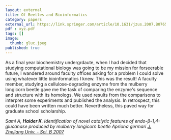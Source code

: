 ```yaml
---
layout: external
title: Of Beetles and Bioinformatics
category: papers
external_url: https://link.springer.com/article/10.1631/jzus.2007.B0765
pdf : xyz.pdf
tags: []
image:
  thumb: gluc.jpeg
published: true
---
```


As a final year biochemistry undergrdaute, when I had decided that studying computational biology was going to be my mission for forseerable future, I wandered around faculty offices asking for a problem I could solve using whatever little bioinformatics I knew. This was the result! A faculty member, studying a cellulose-degrading enzyme from the mulberry longicorn beetle gave me the task of comparing the enzyme's sequence and structure with its homologs. We used results from the comparisons to interpret some experiments and published the analysis. In retrospect, this could have been written much better. Nevertheless, this paved way for graduate school scholarship.

*Sami A, __Haider K__. Identification of novel catalytic features of endo-β-1,4-glucanase produced by mulberry longicorn beetle Apriona germari
[J. Zhejiang Univ. - Sci. B 2007](https://link.springer.com/article/10.1631/jzus.2007.B0765)*